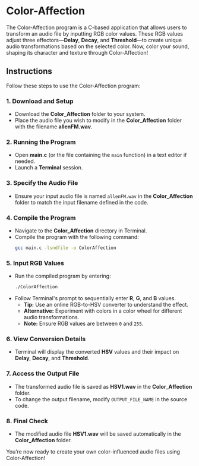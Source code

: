 # Color-Affection

The Color-Affection program is a C-based application that allows users to transform an audio file by inputting RGB color values. These RGB values adjust three effectors—**Delay**, **Decay**, and **Threshold**—to create unique audio transformations based on the selected color. Now, color your sound, shaping its character and texture through Color-Affection!

## Instructions

Follow these steps to use the Color-Affection program:

### 1. Download and Setup
- Download the **Color_Affection** folder to your system.
- Place the audio file you wish to modify in the **Color_Affection** folder with the filename **allenFM.wav**.

### 2. Running the Program
- Open **main.c** (or the file containing the `main` function) in a text editor if needed.
- Launch a **Terminal** session.

### 3. Specify the Audio File
- Ensure your input audio file is named `allenFM.wav` in the **Color_Affection** folder to match the input filename defined in the code.

### 4. Compile the Program
- Navigate to the **Color_Affection** directory in Terminal.
- Compile the program with the following command:
  ```bash
  gcc main.c -lsndfile -o ColorAffection
  ```

### 5. Input RGB Values
- Run the compiled program by entering:
  ```bash
  ./ColorAffection
  ```
- Follow Terminal's prompt to sequentially enter **R**, **G**, and **B** values.
  - **Tip:** Use an online RGB-to-HSV converter to understand the effect.
  - **Alternative:** Experiment with colors in a color wheel for different audio transformations.
  - **Note:** Ensure RGB values are between `0` and `255`.

### 6. View Conversion Details
- Terminal will display the converted **HSV** values and their impact on **Delay**, **Decay**, and **Threshold**.

### 7. Access the Output File
- The transformed audio file is saved as **HSV1.wav** in the **Color_Affection** folder.
- To change the output filename, modify `OUTPUT_FILE_NAME` in the source code.

### 8. Final Check
- The modified audio file **HSV1.wav** will be saved automatically in the **Color_Affection** folder.

You’re now ready to create your own color-influenced audio files using Color-Affection!
